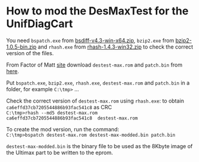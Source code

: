 # How to mod the DesMaxTest for the UnifDiagCart

You need `bspatch.exe` from [bsdiff-v4.3-win-x64.zip](https://github.com/reitowo/bsdiff-win/releases), `bzip2.exe` from [bzip2-1.0.5-bin.zip](https://gnuwin32.sourceforge.net/downlinks/bzip2-bin-zip.php) and `rhash.exe` from [rhash-1.4.3-win32.zip](https://sourceforge.net/projects/rhash/files/rhash/1.4.3/rhash-1.4.3-win32.zip/download) to check the correct version of the files.

From Factor of Matt [site](https://factorofmatt.com/destestmax-sl-download) download `destest-max.rom` and `patch.bin` from [here](./patch.bin). 

Put `bspatch.exe`, `bzip2.exe`, `rhash.exe`, `destest-max.rom` and `patch.bin` in a folder, for example `C:\tmp>` ...

Check the correct version of `destest-max.rom` using `rhash.exe`: to obtain `ca6effd37cb7205544886b93fac541c8` as CRC<br>
`C:\tmp>rhash --md5 destest-max.rom`<br>
`ca6effd37cb7205544886b93fac541c8  destest-max.rom`

To create the mod version, run the command:<br>
`C:\tmp>bspatch destest-max.rom destest-max-modded.bin patch.bin`

`destest-max-modded.bin` is the binary file to be used as the 8Kbyte image of the Ultimax part to be written to the eprom.

